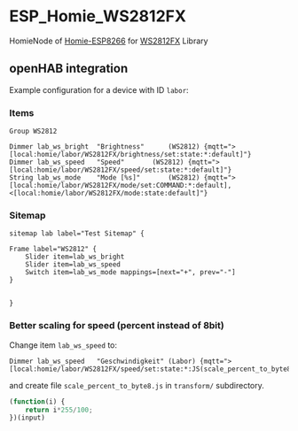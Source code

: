 # ESP_Homie_WS2812FX
HomieNode of [Homie-ESP8266](https://github.com/marvinroger/homie-esp8266) for [WS2812FX](https://github.com/kitesurfer1404/WS2812FX) Library


## openHAB integration

Example configuration for a device with ID `labor`:

### Items
```
Group WS2812

Dimmer lab_ws_bright  "Brightness"   	(WS2812) {mqtt=">[local:homie/labor/WS2812FX/brightness/set:state:*:default]"}
Dimmer lab_ws_speed   "Speed" 		(WS2812) {mqtt=">[local:homie/labor/WS2812FX/speed/set:state:*:default]"}
String lab_ws_mode    "Mode [%s]"     	(WS2812) {mqtt=">[local:homie/labor/WS2812FX/mode/set:COMMAND:*:default], <[local:homie/labor/WS2812FX/mode:state:default]"}
```

### Sitemap
```
sitemap lab label="Test Sitemap" {

Frame label="WS2812" {
	Slider item=lab_ws_bright
	Slider item=lab_ws_speed
	Switch item=lab_ws_mode mappings=[next="+", prev="-"]
}


}
```

### Better scaling for speed (percent instead of 8bit)

Change item `lab_ws_speed` to:
```
Dimmer lab_ws_speed   "Geschwindigkeit" (Labor) {mqtt=">[local:homie/labor/WS2812FX/speed/set:state:*:JS(scale_percent_to_byte8.js)]"}
```

and create file `scale_percent_to_byte8.js` in `transform/` subdirectory.
```javascript
(function(i) {   
    return i*255/100;
})(input)
```
